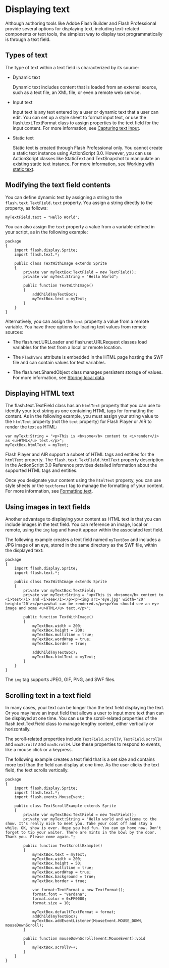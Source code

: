 # Displaying text

Although authoring tools like Adobe Flash Builder and Flash Professional provide
several options for displaying text, including text-related components or text
tools, the simplest way to display text programmatically is through a text
field.

## Types of text

The type of text within a text field is characterized by its source:

- Dynamic text

  Dynamic text includes content that is loaded from an external source, such as
  a text file, an XML file, or even a remote web service.

- Input text

  Input text is any text entered by a user or dynamic text that a user can edit.
  You can set up a style sheet to format input text, or use the
  flash.text.TextFormat class to assign properties to the text field for the
  input content. For more information, see
  [Capturing text input](./capturing-text-input.md).

- Static text

  Static text is created through Flash Professional only. You cannot create a
  static text instance using ActionScript 3.0. However, you can use ActionScript
  classes like StaticText and TextSnapshot to manipulate an existing static text
  instance. For more information, see
  [Working with static text](./working-with-static-text.md).

## Modifying the text field contents

You can define dynamic text by assigning a string to the
`flash.text.TextField.text` property. You assign a string directly to the
property, as follows:

```
myTextField.text = "Hello World";
```

You can also assign the `text` property a value from a variable defined in your
script, as in the following example:

```
package
{
	import flash.display.Sprite;
	import flash.text.*;

	public class TextWithImage extends Sprite
	{
		private var myTextBox:TextField = new TextField();
		private var myText:String = "Hello World";

		public function TextWithImage()
		{
			addChild(myTextBox);
			myTextBox.text = myText;
		}
	}
}
```

Alternatively, you can assign the `text` property a value from a remote
variable. You have three options for loading text values from remote sources:

- The flash.net.URLLoader and flash.net.URLRequest classes load variables for
  the text from a local or remote location.

- The `FlashVars` attribute is embedded in the HTML page hosting the SWF file
  and can contain values for text variables.

- The flash.net.SharedObject class manages persistent storage of values. For
  more information, see
  [Storing local data](../../files-and-data/storing-local-data/index.md).

## Displaying HTML text

The flash.text.TextField class has an `htmlText` property that you can use to
identify your text string as one containing HTML tags for formatting the
content. As in the following example, you must assign your string value to the
`htmlText` property (not the `text` property) for Flash Player or AIR to render
the text as HTML:

```
var myText:String = "<p>This is <b>some</b> content to <i>render</i> as <u>HTML</u> text.</p>";
myTextBox.htmlText = myText;
```

Flash Player and AIR support a subset of HTML tags and entities for the
`htmlText` property. The `flash.text.TextField.htmlText` property description in
the ActionScript 3.0 Reference provides detailed information about the supported
HTML tags and entities.

Once you designate your content using the `htmlText` property, you can use style
sheets or the `textformat` tag to manage the formatting of your content. For
more information, see [Formatting text](./formatting-text.md).

## Using images in text fields

Another advantage to displaying your content as HTML text is that you can
include images in the text field. You can reference an image, local or remote,
using the `img` tag and have it appear within the associated text field.

The following example creates a text field named `myTextBox` and includes a JPG
image of an eye, stored in the same directory as the SWF file, within the
displayed text:

```
package
{
	import flash.display.Sprite;
	import flash.text.*;

	public class TextWithImage extends Sprite
	{
		private var myTextBox:TextField;
		private var myText:String = "<p>This is <b>some</b> content to <i>test</i> and <i>see</i></p><p><img src='eye.jpg' width='20' height='20'></p><p>what can be rendered.</p><p>You should see an eye image and some <u>HTML</u> text.</p>";

		public function TextWithImage()
		{
			myTextBox.width = 200;
			myTextBox.height = 200;
			myTextBox.multiline = true;
			myTextBox.wordWrap = true;
			myTextBox.border = true;

			addChild(myTextBox);
			myTextBox.htmlText = myText;
		}
	}
}
```

The `img` tag supports JPEG, GIF, PNG, and SWF files.

## Scrolling text in a text field

In many cases, your text can be longer than the text field displaying the text.
Or you may have an input field that allows a user to input more text than can be
displayed at one time. You can use the scroll-related properties of the
flash.text.TextField class to manage lengthy content, either vertically or
horizontally.

The scroll-related properties include `TextField.scrollV`, `TextField.scrollH`
and `maxScrollV` and `maxScrollH`. Use these properties to respond to events,
like a mouse click or a keypress.

The following example creates a text field that is a set size and contains more
text than the field can display at one time. As the user clicks the text field,
the text scrolls vertically.

```
package
{
	import flash.display.Sprite;
	import flash.text.*;
	import flash.events.MouseEvent;

	public class TextScrollExample extends Sprite
	{
		private var myTextBox:TextField = new TextField();
		private var myText:String = "Hello world and welcome to the show. It's really nice to meet you. Take your coat off and stay a while. OK, show is over. Hope you had fun. You can go home now. Don't forget to tip your waiter. There are mints in the bowl by the door. Thank you. Please come again.";

		public function TextScrollExample()
		{
			myTextBox.text = myText;
			myTextBox.width = 200;
			myTextBox.height = 50;
			myTextBox.multiline = true;
			myTextBox.wordWrap = true;
			myTextBox.background = true;
			myTextBox.border = true;

			var format:TextFormat = new TextFormat();
			format.font = "Verdana";
			format.color = 0xFF0000;
			format.size = 10;

			myTextBox.defaultTextFormat = format;
			addChild(myTextBox);
			myTextBox.addEventListener(MouseEvent.MOUSE_DOWN, mouseDownScroll);
		}

		public function mouseDownScroll(event:MouseEvent):void
		{
			myTextBox.scrollV++;
		}
	}
}
```
